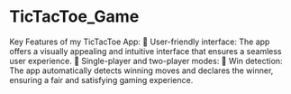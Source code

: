# TicTacToe_Game
Key Features of my TicTacToe App: 🔸 User-friendly interface: The app offers a visually appealing and intuitive interface that ensures a seamless user experience. 🔸 Single-player and two-player modes:  🔸 Win detection: The app automatically detects winning moves and declares the winner, ensuring a fair and satisfying gaming experience.
